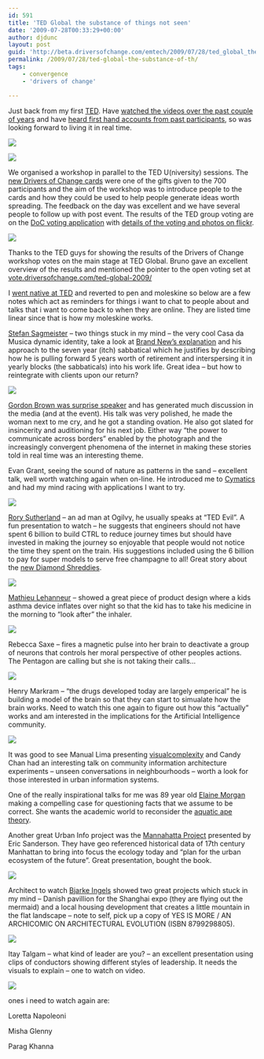 ```yaml
---
id: 591
title: 'TED Global the substance of things not seen'
date: '2009-07-28T00:33:29+00:00'
author: djdunc
layout: post
guid: 'http://beta.driversofchange.com/emtech/2009/07/28/ted_global_the_substance_of_th/'
permalink: /2009/07/28/ted-global-the-substance-of-th/
tags:
    - convergence
    - 'drivers of change'

---
```


Just back from my first [TED](http://conferences.ted.com/TEDGlobal2009/). Have [watched the videos over the past couple of years](http://www.ted.com/) and have [heard first hand accounts from past participants](http://innovationforum.spy.co.uk/Conferences09Redux/), so was looking forward to living it in real time.

![](https://i0.wp.com/farm3.static.flickr.com/2494/3757032717_a0ee2a6fba.jpg?w=1170)

![](https://i0.wp.com/farm3.static.flickr.com/2667/3757033725_ac648bee48.jpg?w=1170)

We organised a workshop in parallel to the TED U(niversity) sessions. The [new Drivers of Change cards](http://www.driversofchange.com/doc/) were one of the gifts given to the 700 participants and the aim of the workshop was to introduce people to the cards and how they could be used to help people generate ideas worth spreading. The feedback on the day was excellent and we have several people to follow up with post event. The results of the TED group voting are on the [DoC voting application](http://vote.driversofchange.com/ted-global-2009-workshop/) with [details of the voting and photos on flickr](http://www.flickr.com/photos/pseudonomad/sets/72157621711503707/).

![](https://i0.wp.com/farm4.static.flickr.com/3535/3757808970_04c614f19a.jpg?w=1170)

Thanks to the TED guys for showing the results of the Drivers of Change workshop votes on the main stage at TED Global. Bruno gave an excellent overview of the results and mentioned the pointer to the open voting set at [vote.driversofchange.com/ted-global-2009/](http://vote.driversofchange.com/ted-global-2009/)

I [went native at TED](http://conferences.ted.com/TEDGlobal2009/plan_your_ted/) and reverted to pen and moleskine so below are a few notes which act as reminders for things i want to chat to people about and talks that i want to come back to when they are online. They are listed time linear since that is how my moleskine works.

[Stefan Sagmeister](http://blog.ted.com/2009/07/twitter_snapsho_15.php) – two things stuck in my mind – the very cool Casa da Musica dynamic identity, take a look at [Brand New’s explanation](http://www.underconsideration.com/brandnew/archives/the_17_sides_of_a_cultural_ide.php) and his approach to the seven year (itch) sabbatical which he justifies by describing how he is pulling forward 5 years worth of retirement and interspersing it in yearly blocks (the sabbaticals) into his work life. Great idea – but how to reintegrate with clients upon our return?

![](https://i0.wp.com/www.underconsideration.com/brandnew/archives/casadamusica_color_01.jpg?w=1170)

[Gordon Brown was surprise speaker](http://www.ted.com/talks/gordon_brown.html) and has generated much discussion in the media (and at the event). His talk was very polished, he made the woman next to me cry, and he got a standing ovation. He also got slated for insincerity and auditioning for his next job. Either way “the power to communicate across borders” enabled by the photograph and the increasingly convergent phenomena of the internet in making these stories told in real time was an interesting theme.

Evan Grant, seeing the sound of nature as patterns in the sand – excellent talk, well worth watching again when on-line. He introduced me to [Cymatics](http://en.wikipedia.org/wiki/Cymatics) and had my mind racing with applications I want to try.

![](https://i0.wp.com/farm3.static.flickr.com/2522/3760056544_5abc9b2c63.jpg?w=1170)

[Rory Sutherland](http://blog.ted.com/2009/07/session_2_runni_6.php) – an ad man at Ogilvy, he usually speaks at “TED Evil”. A fun presentation to watch – he suggests that engineers should not have spent 6 billion to build CTRL to reduce journey times but should have invested in making the journey so enjoyable that people would not notice the time they spent on the train. His suggestions included using the 6 billion to pay for super models to serve free champagne to all! Great story about the [new Diamond Shreddies](http://www.diamondshreddies.ca/).

![](https://i0.wp.com/powrightbetweentheeyes.typepad.com/photos/uncategorized/2008/09/28/figure_73_diamond_shreddies.jpg?w=400)

[Mathieu Lehanneur](http://www.mathieulehanneur.com/) – showed a great piece of product design where a kids asthma device inflates over night so that the kid has to take his medicine in the morning to “look after” the inhaler.

![](https://i0.wp.com/farm4.static.flickr.com/3451/3759263973_e8a6598480.jpg?w=1170)

Rebecca Saxe – fires a magnetic pulse into her brain to deactivate a group of neurons that controls her moral perspective of other peoples actions. The Pentagon are calling but she is not taking their calls…

![](https://i0.wp.com/farm3.static.flickr.com/2648/3760062332_1d8d7ab97a.jpg?w=1170)

Henry Markram – “the drugs developed today are largely emperical” he is building a model of the brain so that they can start to simualate how the brain works. Need to watch this one again to figure out how this “actually” works and am interested in the implications for the Artificial Intelligence community.

![](https://i0.wp.com/farm4.static.flickr.com/3483/3760063396_e8f5430b22.jpg?w=1170)

It was good to see Manual Lima presenting [visualcomplexity](http://www.visualcomplexity.com/) and Candy Chan had an interesting talk on community information architecture experiments – unseen conversations in neighbourhoods – worth a look for those interested in urban information systems.

One of the really inspirational talks for me was 89 year old [Elaine Morgan](http://blog.ted.com/2009/07/elaine_morgan_a.php) making a compelling case for questioning facts that we assume to be correct. She wants the academic world to reconsider the [aquatic ape theory](http://en.wikipedia.org/wiki/Aquatic_ape_hypothesis).

Another great Urban Info project was the [Mannahatta Project](http://themannahattaproject.org/) presented by Eric Sanderson. They have geo referenced historical data of 17th century Manhattan to bring into focus the ecology today and “plan for the urban ecosystem of the future”. Great presentation, bought the book.

![](https://i0.wp.com/farm4.static.flickr.com/3481/3760089378_e45650ed80.jpg?w=1170)

Architect to watch [Bjarke Ingels](http://big.dk/big.html) showed two great projects which stuck in my mind – Danish pavillion for the Shanghai expo (they are flying out the mermaid) and a local housing development that creates a little mountain in the flat landscape – note to self, pick up a copy of YES IS MORE / AN ARCHICOMIC ON ARCHITECTURAL EVOLUTION (ISBN 8799298805).

![](https://i0.wp.com/farm3.static.flickr.com/2439/3760090520_83dc8e47c6.jpg?w=1170)

Itay Talgam – what kind of leader are you? – an excellent presentation using clips of conductors showing different styles of leadership. It needs the visuals to explain – one to watch on video.

![](https://i0.wp.com/farm3.static.flickr.com/2552/3759295767_5caba3cdc9.jpg?w=1170)

ones i need to watch again are:

Loretta Napoleoni

Misha Glenny

Parag Khanna